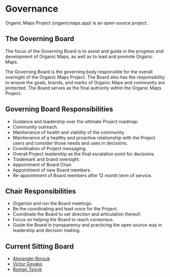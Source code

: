 # Governance

Organic Maps Project (organicmaps.app) is an open-source project.

## The Governing Board

The focus of the Governing Board is to assist and guide in the progress and development of Organic Maps, as well as to lead and promote Organic Maps.

The Governing Board is the governing body responsible for the overall oversight of the Organic Maps Project. The Board also has the responsibility to ensure the goals, brands, and marks of Organic Maps and community are protected. The Board serves as the final authority within the Organic Maps Project.

## Governing Board Responsibilities

- Guidance and leadership over the ultimate Project roadmap.
- Community outreach.
- Maintenance of health and viability of the community.
- Maintenance of a healthy and proactive relationship with the Project users and consider those needs and uses in decisions.
- Coordination of Project messaging.
- Overall Project leadership as the final escalation point for decisions.
- Trademark and brand oversight.
- Appointment of Board Chair.
- Appointment of new Board members.
- Re-appointment of Board members after 12 month term of service.

## Chair Responsibilities

- Organize and run the Board meetings.
- Be the coordinating and lead voice for the Project.
- Coordinate the Board to set direction and articulation thereof.
- Focus on helping the Board to reach consensus.
- Guide the Board in transparency and practicing the open source way in leadership and decision making.

## Current Sitting Board

- [Alexander Borsuk](https://github.com/biodranik)
- [Victor Govako](https://github.com/vng)
- [Roman Tsisyk](https://github.com/rtsisyk)
